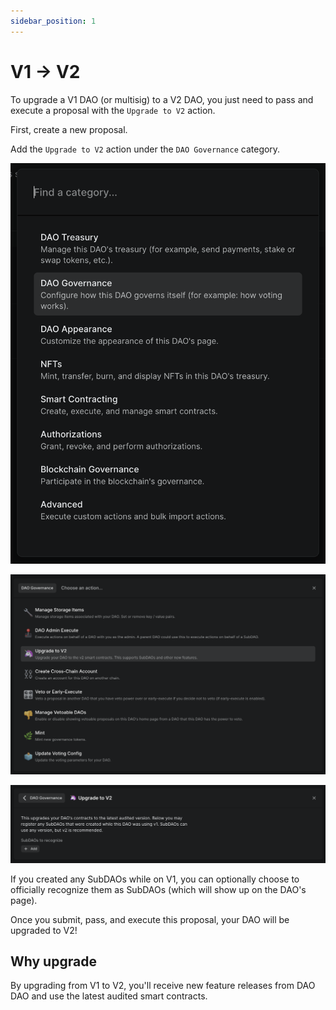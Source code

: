 ```yaml
---
sidebar_position: 1
---
```


# V1 -> V2

To upgrade a V1 DAO (or multisig) to a V2 DAO, you just need to pass and execute
a proposal with the `Upgrade to V2` action.

First, create a new proposal.

Add the `Upgrade to V2` action under the `DAO Governance` category.

![Action picker modal with DAO Governance category](/img/action-modal-dao-governance-category.png)

![DAO Governance category with Upgrade to V2 action](/img/upgrade-to-v2-action.png)

![Upgrade to V2 action](/img/upgrade-to-v2-action-done.png)

If you created any SubDAOs while on V1, you can optionally choose to officially
recognize them as SubDAOs (which will show up on the DAO's page).

Once you submit, pass, and execute this proposal, your DAO will be upgraded to
V2!

## Why upgrade

By upgrading from V1 to V2, you'll receive new feature releases from DAO DAO and
use the latest audited smart contracts.

